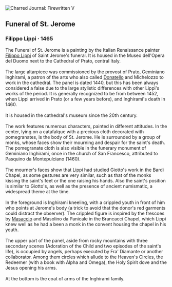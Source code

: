 <div class="artwork-of-the-day">
  <div class="container">
    <div class="img-wrapper">
      <img
        src="https://uploads1.wikiart.org/images/filippo-lippi/funeral-of-st-jerome-1465.jpg!Large.jpg"
        alt="Charred Journal: Firewritten V" />
    </div>
    <div class="artwork-detail">
      <div class="artwork-origin"> 
        <h2 class="artwork-name">Funeral of St. Jerome</h2>
        <h3 class="artist">
          Filippo Lippi
                    ·  1465
        </h3>
      </div>
      <p class="description">
        <span class="artwork-description-text ng-binding" ng-bind-html="viewModel.ArtworkOfTheDay.Description | unsafe">The Funeral of St. Jerome is a painting by the Italian Renaissance painter <a target="_blank" href="/en/filippo-lippi">Filippo Lippi</a> of Saint Jerome's funeral. It is housed in the Museo dell'Opera del Duomo next to the Cathedral of Prato, central Italy.
<br>
<br>The large altarpiece was commissioned by the provost of Prato, Geminiano Inghirami, a patron of the arts who also called <a target="_blank" href="/en/donatello">Donatello</a> and Michelozzo to work in the cathedral. The panel is dated 1440, but this has been always considered a false due to the large stylistic differences with other Lippi's works of the period. It is generally recognized to be from between 1452, when Lippi arrived in Prato (or a few years before), and Inghirami's death in 1460.
<br>
<br>It is housed in the cathedral's museum since the 20th century.
<br>
<br>The work features numerous characters, painted in different attitudes. In the center, lying on a catafalque with a precious cloth decorated with pomegranates, is the body of St. Jerome. He is surrounded by a group of monks, whose faces show their mourning and despair for the saint's death. The pomegranate cloth is also visible in the funerary monument of Geminiano Inghirami, once in the church of San Francesco, attributed to Pasquino da Montepulciano (1460).
<br>
<br>The mourner's faces show that Lippi had studied Giotto's work in the Bardi Chapel, as some gestures are very similar, such as that of the monks kissing the saint's feet or the one raising his hands. Also the saint's position is similar to Giotto's, as well as the presence of ancient numismatic, a widespread theme at the time.
<br>
<br>In the foreground is Inghirami kneeling, with a crippled youth in front of him who points at Jerome's body (a trick to avoid that the donor's red garments could distract the observer). The crippled figure is inspired by the frescoes by <a target="_blank" href="/en/masaccio">Masaccio</a> and Masolino da Panicale in the Brancacci Chapel, which Lippi knew well as he had a been a monk in the convent housing the chapel in his youth.
<br>
<br>The upper part of the panel, aside from rocky mountains with three secondary scenes (Adoration of the Child and two episodes of the saint's life), is occupied by angels, perhaps executed by Fra' Diamante or another collaborator. Among them circles which allude to the Heaven's Circles, the Redeemer (with a book with Alpha and Omega), the Holy Spirit dove and the Jesus opening his arms.
<br>
<br>At the bottom is the coat of arms of the Inghirami family.</span>
                        <div class="text-shadow-container" ng-show="showShadow" style=""></div>
      </p>
    </div>
  </div>

</div>
